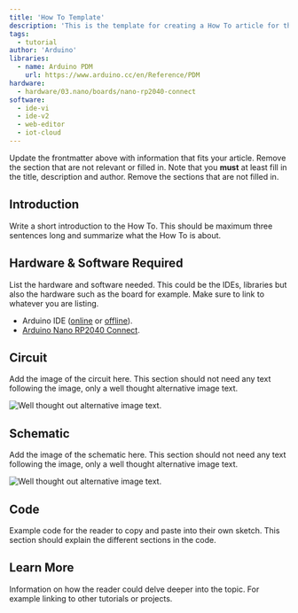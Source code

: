 ```yaml
---
title: 'How To Template'
description: 'This is the template for creating a How To article for the Arduino Documentation website.'
tags: 
  - tutorial
author: 'Arduino'
libraries: 
  - name: Arduino PDM
    url: https://www.arduino.cc/en/Reference/PDM
hardware:
  - hardware/03.nano/boards/nano-rp2040-connect
software:
  - ide-vi
  - ide-v2
  - web-editor
  - iot-cloud
---
```


Update the frontmatter above with information that fits your article. Remove the section that are not relevant or filled in. Note that you **must** at least fill in the title, description and author. Remove the sections that are not filled in.

## Introduction

Write a short introduction to the How To. This should be maximum three sentences long and summarize what the How To is about. 

## Hardware & Software Required

List the hardware and software needed. This could be the IDEs, libraries but also the hardware such as the board for example. Make sure to link to whatever you are listing. 

- Arduino IDE ([online](https://create.arduino.cc/) or [offline](https://www.arduino.cc/en/main/software)).
- [Arduino Nano RP2040 Connect](https://store.arduino.cc/nano-rp2040-connect).

## Circuit

Add the image of the circuit here. This section should not need any text following the image, only a well thought alternative image text. 

![Well thought out alternative image text.]()

## Schematic

Add the image of the schematic here. This section should not need any text following the image, only a well thought alternative image text. 

![Well thought out alternative image text.]()

## Code

Example code for the reader to copy and paste into their own sketch. This section should explain the different sections in the code. 

## Learn More

Information on how the reader could delve deeper into the topic. For example linking to other tutorials or projects. 
